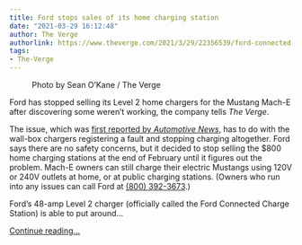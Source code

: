 ```yaml
---
title: Ford stops sales of its home charging station
date: "2021-03-29 16:12:48"
author: The Verge
authorlink: https://www.theverge.com/2021/3/29/22356539/ford-connected-charge-station-sales-halt-issue-mustang-mach-e
tags:
- The-Verge
---
```

<figure>
      <img alt="" src="https://cdn.vox-cdn.com/thumbor/MZthE9ovJdXwmkm7LP1sQ9KTpVk=/0x0:2040x1360/1310x873/cdn.vox-cdn.com/uploads/chorus_image/image/69042946/sokane_210125_4386_1835.0.jpg" />
        <figcaption>Photo by Sean O’Kane / The Verge</figcaption>
    </figure>

  <p id="gjVKwx">Ford has stopped selling its Level 2 home chargers for the Mustang Mach-E after discovering some weren’t working, the company tells <em>The Verge</em>. </p>
<p id="HvS250">The issue, which was <a href="https://www.autonews.com/sales/ford-halts-sales-its-home-ev-chargers">first reported by <em>Automotive News</em></a>, has to do with the wall-box chargers registering a fault and stopping charging altogether. Ford says there are no safety concerns, but it decided to stop selling the $800 home charging stations at the end of February until it figures out the problem. Mach-E owners can still charge their electric Mustangs using 120V or 240V outlets at home, or at public charging stations. (Owners who run into any issues can call Ford at <a href="tel:(800)%20392-3673">(800) 392-3673</a>.)</p>
<p id="NBIfax">Ford’s 48-amp Level 2 charger (officially called the Ford Connected Charge Station)<em> </em>is able to put around...</p>
  <p>
    <a href="https://www.theverge.com/2021/3/29/22356539/ford-connected-charge-station-sales-halt-issue-mustang-mach-e">Continue reading&hellip;</a>
  </p>